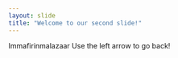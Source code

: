 ```yaml
---
layout: slide
title: "Welcome to our second slide!"
---
```

Immafirinmalazaar
Use the left arrow to go back!
